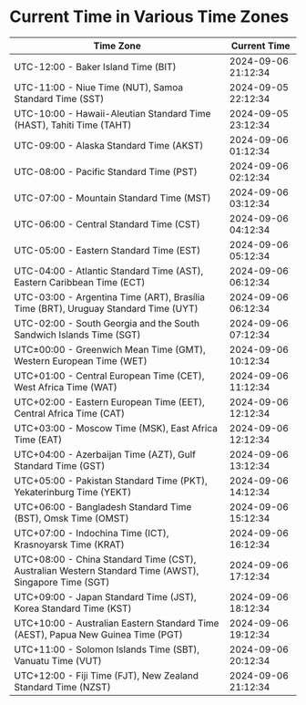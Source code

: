 # Current Time in Various Time Zones

| Time Zone | Current Time |
|-----------|--------------|
| UTC-12:00 - Baker Island Time (BIT) | 2024-09-06 21:12:34 |
| UTC-11:00 - Niue Time (NUT), Samoa Standard Time (SST) | 2024-09-05 22:12:34 |
| UTC-10:00 - Hawaii-Aleutian Standard Time (HAST), Tahiti Time (TAHT) | 2024-09-05 23:12:34 |
| UTC-09:00 - Alaska Standard Time (AKST) | 2024-09-06 01:12:34 |
| UTC-08:00 - Pacific Standard Time (PST) | 2024-09-06 02:12:34 |
| UTC-07:00 - Mountain Standard Time (MST) | 2024-09-06 03:12:34 |
| UTC-06:00 - Central Standard Time (CST) | 2024-09-06 04:12:34 |
| UTC-05:00 - Eastern Standard Time (EST) | 2024-09-06 05:12:34 |
| UTC-04:00 - Atlantic Standard Time (AST), Eastern Caribbean Time (ECT) | 2024-09-06 06:12:34 |
| UTC-03:00 - Argentina Time (ART), Brasília Time (BRT), Uruguay Standard Time (UYT) | 2024-09-06 06:12:34 |
| UTC-02:00 - South Georgia and the South Sandwich Islands Time (SGT) | 2024-09-06 07:12:34 |
| UTC±00:00 - Greenwich Mean Time (GMT), Western European Time (WET) | 2024-09-06 10:12:34 |
| UTC+01:00 - Central European Time (CET), West Africa Time (WAT) | 2024-09-06 11:12:34 |
| UTC+02:00 - Eastern European Time (EET), Central Africa Time (CAT) | 2024-09-06 12:12:34 |
| UTC+03:00 - Moscow Time (MSK), East Africa Time (EAT) | 2024-09-06 12:12:34 |
| UTC+04:00 - Azerbaijan Time (AZT), Gulf Standard Time (GST) | 2024-09-06 13:12:34 |
| UTC+05:00 - Pakistan Standard Time (PKT), Yekaterinburg Time (YEKT) | 2024-09-06 14:12:34 |
| UTC+06:00 - Bangladesh Standard Time (BST), Omsk Time (OMST) | 2024-09-06 15:12:34 |
| UTC+07:00 - Indochina Time (ICT), Krasnoyarsk Time (KRAT) | 2024-09-06 16:12:34 |
| UTC+08:00 - China Standard Time (CST), Australian Western Standard Time (AWST), Singapore Time (SGT) | 2024-09-06 17:12:34 |
| UTC+09:00 - Japan Standard Time (JST), Korea Standard Time (KST) | 2024-09-06 18:12:34 |
| UTC+10:00 - Australian Eastern Standard Time (AEST), Papua New Guinea Time (PGT) | 2024-09-06 19:12:34 |
| UTC+11:00 - Solomon Islands Time (SBT), Vanuatu Time (VUT) | 2024-09-06 20:12:34 |
| UTC+12:00 - Fiji Time (FJT), New Zealand Standard Time (NZST) | 2024-09-06 21:12:34 |
